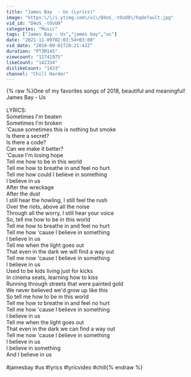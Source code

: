 ```yaml
---
title: "James Bay  - Us (Lyrics)"
image: "https:\/\/i.ytimg.com\/vi\/D4oS_-tOvU0\/hqdefault.jpg"
vid_id: "D4oS_-tOvU0"
categories: "Music"
tags: ["James Bay - Us","james bay","us"]
date: "2021-11-09T02:03:54+03:00"
vid_date: "2018-09-01T20:21:42Z"
duration: "PT3M14S"
viewcount: "12741975"
likeCount: "142334"
dislikeCount: "1433"
channel: "Chill Harder"
---
```

{% raw %}One of my favorites songs of 2018,  beautiful and meaningful!<br />James Bay  - Us<br /><br />LYRICS:<br />Sometimes I'm beaten<br />Sometimes I'm broken<br />'Cause sometimes this is nothing but smoke<br />Is there a secret?<br />Is there a code?<br />Can we make it better?<br />'Cause I'm losing hope<br />Tell me how to be in this world<br />Tell me how to breathe in and feel no hurt<br />Tell me how could I believe in something<br />I believe in us<br />After the wreckage<br />After the dust<br />I still hear the howling, I still feel the rush<br />Over the riots, above all the noise<br />Through all the worry, I still hear your voice<br />So, tell me how to be in this world<br />Tell me how to breathe in and feel no hurt<br />Tell me how 'cause I believe in something<br />I believe in us<br />Tell me when the light goes out<br />That even in the dark we will find a way out<br />Tell me now 'cause I believe in something<br />I believe in us<br />Used to be kids living just for kicks<br />In cinema seats, learning how to kiss<br />Running through streets that were painted gold<br />We never believed we'd grow up like this<br />So tell me how to be in this world<br />Tell me how to breathe in and feel no hurt<br />Tell me how 'cause I believe in something<br />I believe in us<br />Tell me when the light goes out<br />That even in the dark we can find a way out<br />Tell me now 'cause I believe in something<br />I believe in us<br />I believe in something<br />And I believe in us<br /><br />#jamesbay #us #lyrics #lyricvideo #chill{% endraw %}
